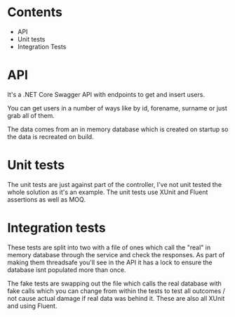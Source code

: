 # Contents
* API
* Unit tests
* Integration Tests

# API
It's a .NET Core Swagger API with endpoints to get and insert users. 

You can get users in a number of ways like by id, forename, surname or just grab all of them.

The data comes from an in memory database which is created on startup so the data is recreated on build.

# Unit tests
The unit tests are just against part of the controller, I've not unit tested the whole solution as it's an example.
The unit tests use XUnit and Fluent assertions as well as MOQ.

# Integration tests
These tests are split into two with a file of ones which call the "real" in memory database through the service and check the responses.
As part of making them threadsafe you'll see in the API it has a lock to ensure the database isnt populated more than once.

The fake tests are swapping out the file which calls the real database with fake calls which you can change from within the tests to test all outcomes / not cause actual damage if real data was behind it.
These are also all XUnit and using Fluent.
